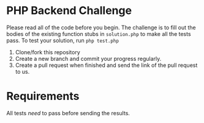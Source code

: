 # PHP Backend Challenge

Please read all of the code before you begin. The challenge is to fill out the bodies of the existing function stubs in `solution.php` to make all the tests pass. To test your solution, run `php test.php` 

1. Clone/fork this repository
2. Create a new branch and commit your progress regularly.
3. Create a pull request when finished and send the link of the pull request to us.

# Requirements

All tests *need* to pass before sending the results.
